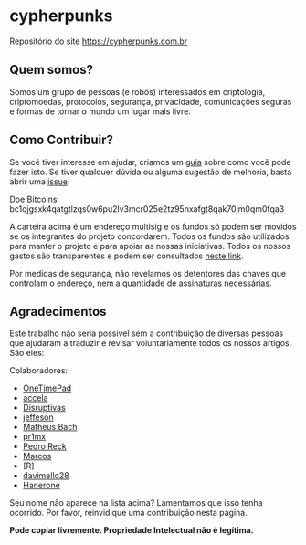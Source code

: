 cypherpunks
===========
Repositório do site https://cypherpunks.com.br

## Quem somos?
Somos um grupo de pessoas (e robôs) interessados em criptologia, criptomoedas, protocolos, segurança, privacidade, comunicações seguras e formas de tornar o mundo um lugar mais livre.

## Como Contribuir?

Se você tiver interesse em ajudar, criamos um [guia](https://github.com/cypherpunksbr/cypherpunks.com.br/blob/master/CONTRIBUTING.md) sobre como você pode fazer isto. Se tiver qualquer dúvida ou alguma sugestão de melhoria, basta abrir uma [issue](https://github.com/cypherpunksbr/cypherpunks.com.br/issues).

Doe Bitcoins: bc1qjgsxk4qatgtlzqs0w6pu2lv3mcr025e2tz95nxafgt8qak70jm0qm0fqa3

A carteira acima é um endereço multisig e os fundos só podem ser movidos se os integrantes do projeto concordarem. Todos os fundos são utilizados para manter o projeto e para apoiar as nossas iniciativas. Todos os nossos gastos são transparentes e podem ser consultados [neste link](https://cypherpunks.com.br/transparencia/).

Por medidas de segurança, não revelamos os detentores das chaves que controlam o endereço, nem a quantidade de assinaturas necessárias.

## Agradecimentos

Este trabalho não seria possível sem a contribuição de diversas pessoas que ajudaram a traduzir e revisar voluntariamente todos os nossos artigos. São eles:
    
Colaboradores:
-  [OneTimePad](https://cypherpunks.com.br/author/onetimepad/)
-  [accela](https://cypherpunks.com.br/author/accela/)
-  [Disruptivas](https://cypherpunks.com.br/author/deep/)
-  [jeffeson](https://github.com/jeffesonjp)
-  [Matheus Bach](https://github.com/matheusbach/)
-  [pr1mx](https://github.com/pr1mx)
-  [Pedro Reck](https://github.com/r3ck)
-  [Marcos](https://github.com/marcosmmb)
-  [R]
-  [davimello28](https://github.com/davimello28)
-  [Hanerone](https://github.com/hanelore)

Seu nome não aparece na lista acima? Lamentamos que isso tenha ocorrido. Por favor, reinvidique uma contribuição nesta página.

**Pode copiar livremente. Propriedade Intelectual não é legítima.**

